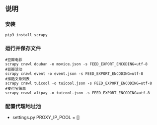 ## 说明  
### 安装  
```
pip3 install scrapy
```

### 运行并保存文件
```
#豆瓣电影
scrapy crawl douban -o movice.json -s FEED_EXPORT_ENCODING=utf-8
#豆瓣活动
scrapy crawl event -o event.json -s FEED_EXPORT_ENCODING=utf-8
#推酷文章列表
scrapy crawl tuicool -o tuicool.json -s FEED_EXPORT_ENCODING=utf-8
#支付宝账单
scrapy crawl alipay -o tuicool.json -s FEED_EXPORT_ENCODING=utf-8
```

### 配置代理地址池
- settings.py  PROXY_IP_POOL = []   

